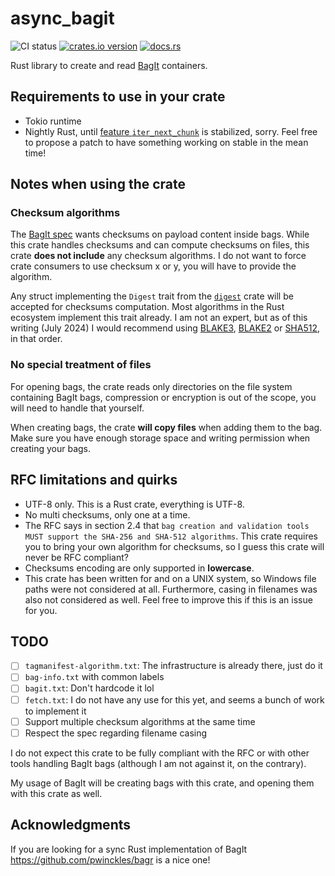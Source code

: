 # async_bagit

![CI status](https://github.com/deadbaed/async-bagit-rs/actions/workflows/rust.yml/badge.svg)
[![crates.io version](https://img.shields.io/crates/v/async_bagit)](https://crates.io/crates/async_bagit)
[![docs.rs](https://img.shields.io/docsrs/async_bagit)](https://docs.rs/async_bagit)

Rust library to create and read [BagIt](https://en.wikipedia.org/wiki/BagIt) containers.

## Requirements to use in your crate

- Tokio runtime
- Nightly Rust, until [feature `iter_next_chunk`](https://github.com/rust-lang/rust/issues/98326) is stabilized, sorry. Feel free to propose a patch to have something working on stable in the mean time!

## Notes when using the crate

### Checksum algorithms

The [BagIt spec](https://datatracker.ietf.org/doc/html/rfc8493) wants checksums on payload content inside bags.
While this crate handles checksums and can compute checksums on files, this crate **does not include** any checksum algorithms. I do not want to force crate consumers to use checksum x or y, you will have to provide the algorithm.

Any struct implementing the `Digest` trait from the [`digest`](https://docs.rs/digest) crate will be accepted for checksums computation. Most algorithms in the Rust ecosystem implement this trait already.
I am not an expert, but as of this writing (July 2024) I would recommend using [BLAKE3](https://docs.rs/blake3), [BLAKE2](https://docs.rs/blake2) or [SHA512](https://docs.rs/sha2), in that order.

### No special treatment of files

For opening bags, the crate reads only directories on the file system containing BagIt bags, compression or encryption is out of the scope, you will need to handle that yourself.

When creating bags, the crate **will copy files** when adding them to the bag. Make sure you have enough storage space and writing permission when creating your bags.

## RFC limitations and quirks

- UTF-8 only. This is a Rust crate, everything is UTF-8.
- No multi checksums, only one at a time.
- The RFC says in section 2.4 that `bag creation and validation tools MUST support the SHA-256 and SHA-512 algorithms`. This crate requires you to bring your own algorithm for checksums, so I guess this crate will never be RFC compliant?
- Checksums encoding are only supported in **lowercase**.
- This crate has been written for and on a UNIX system, so Windows file paths were not considered at all. Furthermore, casing in filenames was also not considered as well. Feel free to improve this if this is an issue for you.

## TODO

- [ ] `tagmanifest-algorithm.txt`: The infrastructure is already there, just do it
- [ ] `bag-info.txt` with common labels
- [ ] `bagit.txt`: Don't hardcode it lol
- [ ] `fetch.txt`: I do not have any use for this yet, and seems a bunch of work to implement it
- [ ] Support multiple checksum algorithms at the same time
- [ ] Respect the spec regarding filename casing

I do not expect this crate to be fully compliant with the RFC or with other tools handling BagIt bags (although I am not against it, on the contrary).

My usage of BagIt will be creating bags with this crate, and opening them with this crate as well.

## Acknowledgments

If you are looking for a sync Rust implementation of BagIt https://github.com/pwinckles/bagr is a nice one!
